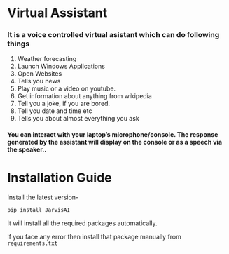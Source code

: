 # Virtual Assistant

### It is a voice controlled virtual asistant which can do following things 

1. Weather forecasting
2. Launch Windows Applications
3. Open Websites
4. Tells you news
5. Play music or a video on youtube.
6. Get information about anything from wikipedia 
7. Tell you a joke, if you are bored.
8. Tell you date and time etc
9. Tells you about almost everything you ask

#### You can interact with your laptop’s microphone/console. The response generated by the assistant will display on the console or as a speech via the speaker..
 
# Installation Guide 
Install the latest version-

`pip install JarvisAI`

It will install all the required packages automatically.

if you face any error then install that package manually from `requirements.txt`

